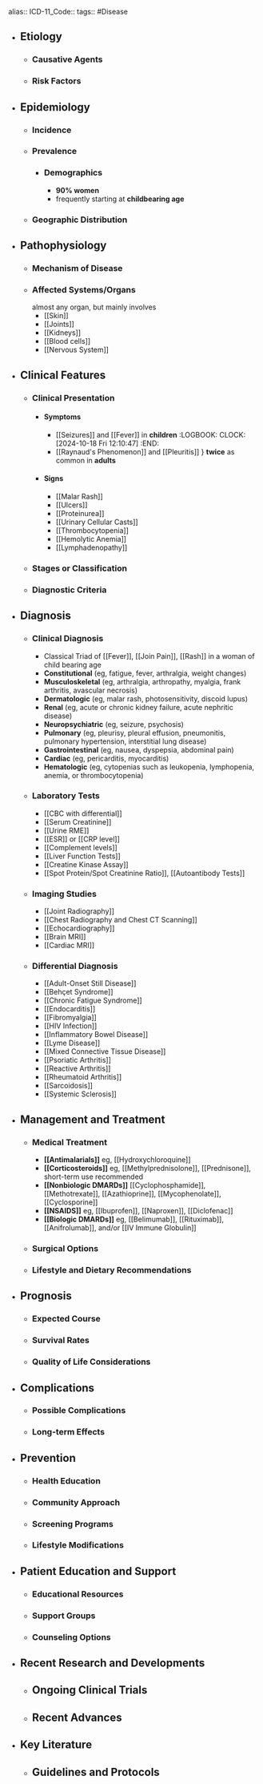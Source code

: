 alias::
ICD-11_Code::
tags:: #Disease

- ## Etiology
  - ### Causative Agents
  - ### Risk Factors
- ## Epidemiology
  - ### Incidence
  - ### Prevalence
    - ### Demographics
      - **90% women**
      - frequently starting at **childbearing age**
  - ### Geographic Distribution
- ## Pathophysiology
  - ### Mechanism of Disease
  - ### Affected Systems/Organs
    almost any organ, but mainly involves
    - [[Skin]]
    - [[Joints]]
    - [[Kidneys]]
    - [[Blood cells]]
    - [[Nervous System]]
- ## Clinical Features
  - ### Clinical Presentation
    - #### Symptoms
      - [[Seizures]] and [[Fever]] in **children**
        :LOGBOOK:
        CLOCK: [2024-10-18 Fri 12:10:47]
        :END:
      - [[Raynaud's Phenomenon]] and [[Pleuritis]] } **twice** as common in **adults**
    - #### Signs
      - [[Malar Rash]]
      - [[Ulcers]]
      - [[Proteinurea]]
      - [[Urinary Cellular Casts]]
      - [[Thrombocytopenia]]
      - [[Hemolytic Anemia]]
      - [[Lymphadenopathy]]
  - ### Stages or Classification
  - ### Diagnostic Criteria
- ## Diagnosis
  - ### Clinical Diagnosis
    - Classical Triad of [[Fever]], [[Join Pain]], [[Rash]] in a woman of child bearing age
    - **Constitutional** (eg, fatigue, fever, arthralgia, weight changes)
    - **Musculoskeletal** (eg, arthralgia, arthropathy, myalgia, frank arthritis, avascular necrosis)
    - **Dermatologic** (eg, malar rash, photosensitivity, discoid lupus)
    - **Renal** (eg, acute or chronic kidney failure, acute nephritic disease)
    - **Neuropsychiatric** (eg, seizure, psychosis)
    - **Pulmonary** (eg, pleurisy, pleural effusion, pneumonitis, pulmonary hypertension, interstitial lung disease)
    - **Gastrointestinal** (eg, nausea, dyspepsia, abdominal pain)
    - **Cardiac** (eg, pericarditis, myocarditis)
    - **Hematologic** (eg, cytopenias such as leukopenia, lymphopenia, anemia, or thrombocytopenia)
  - ### Laboratory Tests
    - [[CBC with differential]]
    - [[Serum Creatinine]]
    - [[Urine RME]]
    - [[ESR]] or [[CRP level]]
    - [[Complement levels]]
    - [[Liver Function Tests]]
    - [[Creatine Kinase Assay]]
    - [[Spot Protein/Spot Creatinine Ratio]], [[Autoantibody Tests]]
  - ### Imaging Studies
    - [[Joint Radiography]]
    - [[Chest Radiography and Chest CT Scanning]]
    - [[Echocardiography]]
    - [[Brain MRI]]
    - [[Cardiac MRI]]
  - ### Differential Diagnosis
    - [[Adult-Onset Still Disease]]
    - [[Behçet Syndrome]]
    - [[Chronic Fatigue Syndrome]]
    - [[Endocarditis]]
    - [[Fibromyalgia]]
    - [[HIV Infection]]
    - [[Inflammatory Bowel Disease]]
    - [[Lyme Disease]]
    - [[Mixed Connective Tissue Disease]]
    - [[Psoriatic Arthritis]]
    - [[Reactive Arthritis]]
    - [[Rheumatoid Arthritis]]
    - [[Sarcoidosis]]
    - [[Systemic Sclerosis]]
- ## Management and Treatment
  - ### Medical Treatment
    - **[[Antimalarials]]** eg, [[Hydroxychloroquine]]
    - **[[Corticosteroids]]** eg, [[Methylprednisolone]], [[Prednisone]], short-term use recommended
    - **[[Nonbiologic DMARDs]]** [[Cyclophosphamide]], [[Methotrexate]], [[Azathioprine]], [[Mycophenolate]], [[Cyclosporine]]
    - **[[NSAIDS]]** eg, [[Ibuprofen]], [[Naproxen]], [[Diclofenac]]
    - **[[Biologic DMARDs]]** eg, [[Belimumab]], [[Rituximab]], [[Anifrolumab]], and/or [[IV Immune Globulin]]
  - ### Surgical Options
  - ### Lifestyle and Dietary Recommendations
- ## Prognosis
  - ### Expected Course
  - ### Survival Rates
  - ### Quality of Life Considerations
- ## Complications
  - ### Possible Complications
  - ### Long-term Effects
- ## Prevention
  - ### Health Education
  - ### Community Approach
  - ### Screening Programs
  - ### Lifestyle Modifications
- ## Patient Education and Support
  - ### Educational Resources
  - ### Support Groups
  - ### Counseling Options
- ## Recent Research and Developments
  - ## Ongoing Clinical Trials
  - ## Recent Advances
- ## Key Literature
  - ## Guidelines and Protocols
